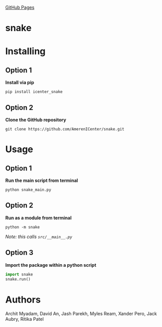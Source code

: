 [GitHub Pages](https://amerenicenter.github.io/snake/)

# snake

# Installing

## Option 1
**Install via pip**
```
pip install icenter_snake
```

## Option 2
**Clone the GitHub repository**
```
git clone https://github.com/AmerenICenter/snake.git
```

# Usage

## Option 1
**Run the main script from terminal**
```
python snake_main.py
```

## Option 2
**Run as a module from terminal**
```
python -m snake
```
*Note: this calls `src/__main__.py`*

## Option 3
**Import the package within a python script**
```python
import snake
snake.run()
```


# Authors
Archit Myadam,
David An,
Jash Parekh,
Myles Ream,
Xander Pero,
Jack Aubry,
Ritika Patel
